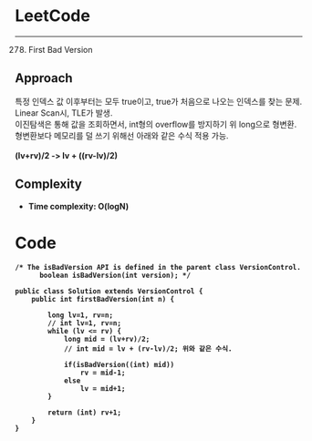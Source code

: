 [//]: # (# Intuition)
<!-- Describe your first thoughts on how to solve this problem. -->


# LeetCode
___
278. First Bad Version
## Approach
<!-- Describe your approach to solving the problem. -->
특정 인덱스 값 이후부터는 모두 true이고, true가 처음으로 나오는 인덱스를 찾는 문제.
<br>Linear Scan시, TLE가 발생.
<br>이진탐색은 통해 값을 조회하면서, int형의 overflow를 방지하기 위 long으로 형변환.
<br>형변환보다 메모리를 덜 쓰기 위해선 아래와 같은 수식 적용 가능.
<br><br> <b> (lv+rv)/2  -> lv + ((rv-lv)/2)

## Complexity
- Time complexity: O(logN)
<!-- Add your time complexity here, e.g. $$O(n)$$ -->

[//]: # (- Space complexity:)
<!-- Add your space complexity here, e.g. $$O(n)$$ -->

# Code
```
/* The isBadVersion API is defined in the parent class VersionControl.
      boolean isBadVersion(int version); */

public class Solution extends VersionControl {
    public int firstBadVersion(int n) {

        long lv=1, rv=n;
        // int lv=1, rv=n;
        while (lv <= rv) {
            long mid = (lv+rv)/2;
            // int mid = lv + (rv-lv)/2; 위와 같은 수식.

            if(isBadVersion((int) mid))
                rv = mid-1;
            else
                lv = mid+1;
        }
        
        return (int) rv+1;
    }
}
```